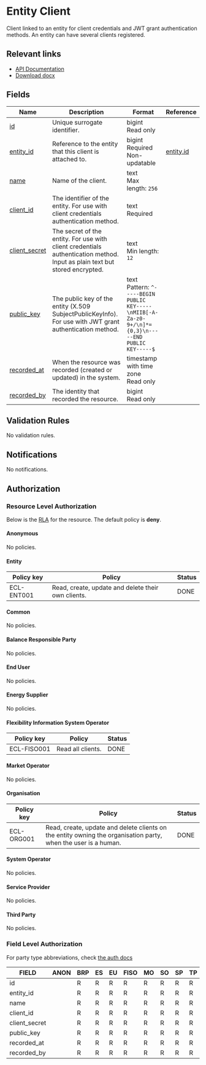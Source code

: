 # Entity Client

Client linked to an entity for client credentials and JWT grant authentication
methods. An entity can have several clients registered.

## Relevant links

* [API Documentation](../api/v0/index.html#/operations/list_entity_client)
* [Download docx](../download/entity_client.docx)

## Fields

| Name                                                                        | Description                                                                                                                | Format                                                                                                  | Reference                       |
|-----------------------------------------------------------------------------|----------------------------------------------------------------------------------------------------------------------------|---------------------------------------------------------------------------------------------------------|---------------------------------|
| <a name="field-id" href="#field-id">id</a>                                  | Unique surrogate identifier.                                                                                               | bigint<br/>Read only                                                                                    |                                 |
| <a name="field-entity_id" href="#field-entity_id">entity_id</a>             | Reference to the entity that this client is attached to.                                                                   | bigint<br/>Required<br/>Non-updatable                                                                   | [entity.id](entity.md#field-id) |
| <a name="field-name" href="#field-name">name</a>                            | Name of the client.                                                                                                        | text<br/>Max length: `256`                                                                              |                                 |
| <a name="field-client_id" href="#field-client_id">client_id</a>             | The identifier of the entity. For use with client credentials authentication method.                                       | text<br/>Required                                                                                       |                                 |
| <a name="field-client_secret" href="#field-client_secret">client_secret</a> | The secret of the entity. For use with client credentials authentication method. Input as plain text but stored encrypted. | text<br/>Min length: `12`                                                                               |                                 |
| <a name="field-public_key" href="#field-public_key">public_key</a>          | The public key of the entity (X.509 SubjectPublicKeyInfo). For use with JWT grant authentication method.                   | text<br/>Pattern: `^-----BEGIN PUBLIC KEY-----\nMIIB[-A-Za-z0-9+/\n]*={0,3}\n-----END PUBLIC KEY-----$` |                                 |
| <a name="field-recorded_at" href="#field-recorded_at">recorded_at</a>       | When the resource was recorded (created or updated) in the system.                                                         | timestamp with time zone<br/>Read only                                                                  |                                 |
| <a name="field-recorded_by" href="#field-recorded_by">recorded_by</a>       | The identity that recorded the resource.                                                                                   | bigint<br/>Read only                                                                                    |                                 |

## Validation Rules

No validation rules.

## Notifications

No notifications.

## Authorization

### Resource Level Authorization

Below is the [RLA](../technical/auth.md#resource-level-authorization-rla) for the
resource. The default policy is **deny**.

#### Anonymous

No policies.

#### Entity

| Policy key | Policy                                             | Status |
|------------|----------------------------------------------------|--------|
| ECL-ENT001 | Read, create, update and delete their own clients. | DONE   |

#### Common

No policies.

#### Balance Responsible Party

No policies.

#### End User

No policies.

#### Energy Supplier

No policies.

#### Flexibility Information System Operator

| Policy key  | Policy            | Status |
|-------------|-------------------|--------|
| ECL-FISO001 | Read all clients. | DONE   |

#### Market Operator

No policies.

#### Organisation

| Policy key | Policy                                                                                                         | Status |
|------------|----------------------------------------------------------------------------------------------------------------|--------|
| ECL-ORG001 | Read, create, update and delete clients on the entity owning the organisation party, when the user is a human. | DONE   |

#### System Operator

No policies.

#### Service Provider

No policies.

#### Third Party

No policies.

### Field Level Authorization

For party type abbreviations, check [the auth docs](../technical/auth.md#party-market-actors)

| FIELD         | ANON | BRP | ES | EU | FISO | MO | SO | SP | TP | ORG |
|---------------|------|-----|----|----|------|----|----|----|----|-----|
| id            |      | R   | R  | R  | R    | R  | R  | R  | R  | R   |
| entity_id     |      | R   | R  | R  | R    | R  | R  | R  | R  | RC  |
| name          |      | R   | R  | R  | R    | R  | R  | R  | R  | RCU |
| client_id     |      | R   | R  | R  | R    | R  | R  | R  | R  | RU  |
| client_secret |      | R   | R  | R  | R    | R  | R  | R  | R  | RCU |
| public_key    |      | R   | R  | R  | R    | R  | R  | R  | R  | RCU |
| recorded_at   |      | R   | R  | R  | R    | R  | R  | R  | R  | R   |
| recorded_by   |      | R   | R  | R  | R    | R  | R  | R  | R  | R   |
